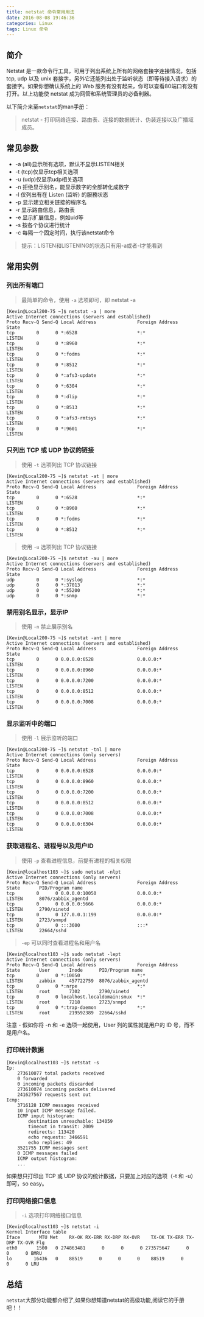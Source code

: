 ```yaml
---
title: netstat 命令常用用法
date: 2016-08-08 19:46:36
categories: Linux
tags: Linux 命令
---
```


## 简介
Netstat 是一款命令行工具，可用于列出系统上所有的网络套接字连接情况，包括 tcp, udp 以及 unix 套接字，另外它还能列出处于监听状态（即等待接入请求）的套接字。如果你想确认系统上的 Web 服务有没有起来，你可以查看80端口有没有打开。以上功能使 netstat 成为网管和系统管理员的必备利器。

以下简介来至`netstat`的man手册：  
>netstat - 打印网络连接、路由表、连接的数据统计、伪装连接以及广播域成员。

<!-- more -->

## 常见参数

+ -a (all)显示所有选项，默认不显示LISTEN相关  
+ -t (tcp)仅显示tcp相关选项  
+ -u (udp)仅显示udp相关选项  
+ -n 拒绝显示别名，能显示数字的全部转化成数字  
+ -l 仅列出有在 Listen (监听) 的服務状态  
+ -p 显示建立相关链接的程序名  
+ -r 显示路由信息，路由表  
+ -e 显示扩展信息，例如uid等  
+ -s 按各个协议进行统计  
+ -c 每隔一个固定时间，执行该netstat命令  
>提示：LISTEN和LISTENING的状态只有用-a或者-l才能看到

## 常用实例

### 列出所有端口  
>最简单的命令，使用 `-a` 选项即可，即 netstat -a

```shell
[Kevin@Local200-75 ~]$ netstat -a | more
Active Internet connections (servers and established)
Proto Recv-Q Send-Q Local Address               Foreign Address             State
tcp        0      0 *:6528                      *:*                         LISTEN
tcp        0      0 *:8960                      *:*                         LISTEN
tcp        0      0 *:fodms                     *:*                         LISTEN
tcp        0      0 *:8512                      *:*                         LISTEN
tcp        0      0 *:afs3-update               *:*                         LISTEN
tcp        0      0 *:6304                      *:*                         LISTEN
tcp        0      0 *:dlip                      *:*                         LISTEN
tcp        0      0 *:8513                      *:*                         LISTEN
tcp        0      0 *:afs3-rmtsys               *:*                         LISTEN
tcp        0      0 *:9601                      *:*                         LISTEN
```

### 只列出 TCP 或 UDP 协议的链接
> 使用 `-t` 选项列出 TCP 协议链接

```
[Kevin@Local200-75 ~]$ netstat -at | more
Active Internet connections (servers and established)
Proto Recv-Q Send-Q Local Address               Foreign Address             State
tcp        0      0 *:6528                      *:*                         LISTEN
tcp        0      0 *:8960                      *:*                         LISTEN
tcp        0      0 *:fodms                     *:*                         LISTEN
tcp        0      0 *:8512                      *:*                         LISTEN
```
> 使用 `-u` 选项列出 TCP 协议链接  

```
[Kevin@Local200-75 ~]$ netstat -au | more
Active Internet connections (servers and established)
Proto Recv-Q Send-Q Local Address               Foreign Address             State
udp        0      0 *:syslog                    *:*
udp        0      0 *:37013                     *:*
udp        0      0 *:55200                     *:*
udp        0      0 *:snmp                      *:*
```

### 禁用别名显示，显示IP
>使用 `-n` 禁止展示别名  

```
[Kevin@Local200-75 ~]$ netstat -ant | more
Active Internet connections (servers and established)
Proto Recv-Q Send-Q Local Address               Foreign Address             State
tcp        0      0 0.0.0.0:6528                0.0.0.0:*                   LISTEN
tcp        0      0 0.0.0.0:8960                0.0.0.0:*                   LISTEN
tcp        0      0 0.0.0.0:7200                0.0.0.0:*                   LISTEN
tcp        0      0 0.0.0.0:8512                0.0.0.0:*                   LISTEN
tcp        0      0 0.0.0.0:7008                0.0.0.0:*                   LISTEN
```

### 显示监听中的端口
> 使用 `-l` 展示监听的端口  

```
[Kevin@Local200-75 ~]$ netstat -tnl | more
Active Internet connections (only servers)
Proto Recv-Q Send-Q Local Address               Foreign Address             State
tcp        0      0 0.0.0.0:6528                0.0.0.0:*                   LISTEN
tcp        0      0 0.0.0.0:8960                0.0.0.0:*                   LISTEN
tcp        0      0 0.0.0.0:7200                0.0.0.0:*                   LISTEN
tcp        0      0 0.0.0.0:8512                0.0.0.0:*                   LISTEN
tcp        0      0 0.0.0.0:7008                0.0.0.0:*                   LISTEN
tcp        0      0 0.0.0.0:6304                0.0.0.0:*                   LISTEN
```

### 获取进程名、进程号以及用户ID
>使用 `-p` 查看进程信息，前提有进程的相关权限

```
[Kevin@localhost103 ~]$ sudo netstat -nlpt
Active Internet connections (only servers)
Proto Recv-Q Send-Q Local Address               Foreign Address             State       PID/Program name
tcp        0      0 0.0.0.0:10050               0.0.0.0:*                   LISTEN      8076/zabbix_agentd
tcp        0      0 0.0.0.0:5666                0.0.0.0:*                   LISTEN      2790/xinetd
tcp        0      0 127.0.0.1:199               0.0.0.0:*                   LISTEN      2723/snmpd
tcp        0      0 :::3600                     :::*                        LISTEN      22664/sshd
```

> `-ep` 可以同时查看进程名和用户名

```
[Kevin@localhost103 ~]$ sudo netstat -lept
Active Internet connections (only servers)
Proto Recv-Q Send-Q Local Address               Foreign Address             State       User       Inode      PID/Program name
tcp        0      0 *:10050                     *:*                         LISTEN      zabbix     457722759  8076/zabbix_agentd
tcp        0      0 *:nrpe                      *:*                         LISTEN      root       7302       2790/xinetd
tcp        0      0 localhost.localdomain:smux  *:*                         LISTEN      root       7218       2723/snmpd
tcp        0      0 *:trap-daemon               *:*                         LISTEN      root       219592389  22664/sshd
```
注意 - 假如你将 -n 和 -e 选项一起使用，User 列的属性就是用户的 ID 号，而不是用户名。

### 打印统计数据

```
[Kevin@localhost103 ~]$ netstat -s
Ip:
    273610077 total packets received
    0 forwarded
    0 incoming packets discarded
    273610074 incoming packets delivered
    241627567 requests sent out
Icmp:
    3716128 ICMP messages received
    10 input ICMP message failed.
    ICMP input histogram:
        destination unreachable: 134059
        timeout in transit: 2009
        redirects: 113420
        echo requests: 3466591
        echo replies: 49
    3521755 ICMP messages sent
    0 ICMP messages failed
    ICMP output histogram:
    ...
```
如果想只打印出 TCP 或 UDP 协议的统计数据，只要加上对应的选项（-t 和 -u）即可，so easy。

### 打印网络接口信息
>`-i` 选项打印网络接口信息

```
[Kevin@localhost103 ~]$ netstat -i
Kernel Interface table
Iface       MTU Met    RX-OK RX-ERR RX-DRP RX-OVR    TX-OK TX-ERR TX-DRP TX-OVR Flg
eth0       1500   0 274863481      0      0      0 273575647      0      0      0 BMRU
lo        16436   0    88519      0      0      0    88519      0      0      0 LRU
```


## 总结
`netstat`大部分功能都介绍了,如果你想知道netstat的高级功能,阅读它的手册吧！！
